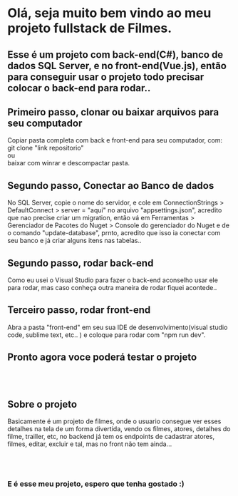 # Olá, seja muito bem vindo ao meu projeto fullstack de Filmes.

## Esse é um projeto com back-end(C#), banco de dados SQL Server, e no front-end(Vue.js), então para conseguir usar o projeto todo precisar colocar o back-end para rodar..

## Primeiro passo, clonar ou baixar arquivos para seu computador
Copiar pasta completa com back e front-end para seu computador, com:<br/> git clone "link repositorio" <br/>ou<br/> baixar com winrar e descompactar pasta.<br/>

## Segundo passo, Conectar ao Banco de dados
No SQL Server, copie o nome do servidor, e cole em ConnectionStrings > DefaultConnect > server = "aqui" no arquivo "appsettings.json", acredito que nao precise criar um migration, então vá em Ferramentas > Gerenciador de Pacotes do Nuget > Console do gerenciador do Nuget e de o comando "update-database", prnto, acredito que isso ia conectar com seu banco e já criar alguns itens nas tabelas..

## Segundo passo, rodar back-end
Como eu usei o Visual Studio para fazer o back-end aconselho usar ele para rodar, mas caso conheça outra maneira de rodar fiquei acontede..

## Terceiro passo, rodar front-end
Abra a pasta "front-end" em seu sua IDE de desenvolvimento(visual studio code, sublime text, etc.. ) e coloque para rodar com "npm run dev".

## Pronto agora voce poderá testar o projeto

<br/><br/>
## Sobre o projeto
Basicamente é um projeto de filmes, onde o usuario consegue ver esses detalhes na tela de um forma divertida, vendo os filmes, atores, detalhes do filme, trailler, etc, no backend já tem os endpoints de cadastrar atores, filmes, editar, excluir e tal, mas no front não tem ainda...

<br/><br/>
### E é esse meu projeto, espero que tenha gostado :)
